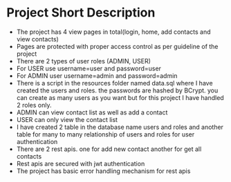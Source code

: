 # Project Short Description
- The project has 4 view pages in total(login, home, add contacts and view contacts)
- Pages are protected with proper access control as per guideline of the project
- There are 2 types of user roles (ADMIN, USER)
- For USER use username=user and password=user
- For ADMIN user username=admin and password=admin
- There is a script in the resources folder named data.sql where I have created the users and roles. the passwords are hashed by BCrypt. you can create as many users as you want but for this project I have handled 2 roles only.
- ADMIN can view contact list as well as add a contact
- USER can only view the contact list
- I have created 2 table in the database name users and roles and another table for many to many relationship of users and roles for user authentication
- There are 2 rest apis. one for add new contact another for get all contacts
- Rest apis are secured with jwt authentication
- The project has basic error handling mechanism for rest apis